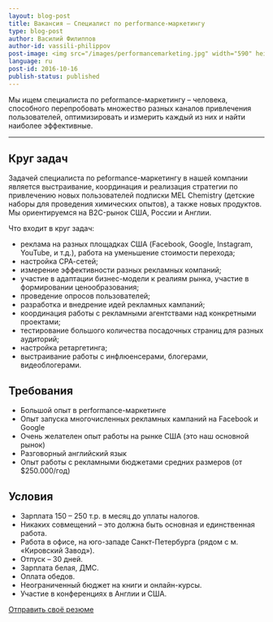 ```yaml
---
layout: blog-post
title: Вакансия – Специалист по performance-маркетингу
type: blog-post
author: Василий Филиппов
author-id: vassili-philippov
post-image: <img src="/images/performancemarketing.jpg" width="590" height="350" alt="Performance Marketing">
language: ru
post-id: 2016-10-16
publish-status: published
---
```

Мы ищем специалиста по peformance-маркетингу – человека, способного перепробовать множество разных каналов привлечения пользователей, оптимизировать и измерить каждый из них и найти наиболее эффективные.
<!-- more -->

---

## Круг задач

Задачей специалиста по peformance-маркетингу в нашей компании является выстраивание, координация и реализация стратегии по привлечению новых пользователей подписки MEL Chemistry (детские наборы для проведения химических опытов), а также новых продуктов. Мы ориентируемся на B2C-рынок США, России и Англии.

Что входит в круг задач:

* реклама на разных площадках США (Facebook, Google, Instagram, YouTube, и т.д.), работа на уменьшение стоимости перехода;
* настройка СРА-сетей;
* измерение эффективности разных рекламных компаний;
* участие в адаптации бизнес-модели к реалиям рынка, участие в формировании ценообразования;
* проведение опросов пользователей;
* разработка и внедрение идей рекламных кампаний;
* координация работы с рекламными агентствами над конкретными проектами;
* тестирование большого количества посадочных страниц для разных аудиторий;
* настройка ретаргетинга;
* выстраивание работы с инфлюенсерами, блогерами, видеоблогерами.

## Требования

* Большой опыт в performance-маркетинге
* Опыт запуска многочисленных рекламных кампаний на Facebook и Google
* Очень желателен опыт работы на рынке США (это наш основной рынок)
* Разговорный английский язык
* Опыт работы с рекламными бюджетами средних размеров (от $250.000/год)


## Условия

* Зарплата 150 – 250 т.р. в месяц до уплаты налогов.
* Никаких совмещений – это должна быть основная и единственная работа.
* Работа в офисе, на юго-западе Санкт-Петербурга (рядом с м. «Кировский Завод»).
* Отпуск – 30 дней.
* Зарплата белая, ДМС.
* Оплата обедов.
* Неограниченный бюджет на книги и онлайн-курсы.
* Участие в конференциях в Англии и США.


<a class="btn btn-primary btn-lg active" href="mailto:jobs@melscience.com" role="button">Отправить своё резюме</a>
